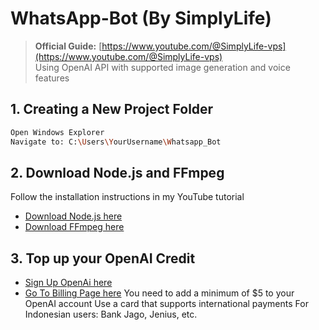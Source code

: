 # WhatsApp-Bot (By SimplyLife)
> **Official Guide:** [https://www.youtube.com/@SimplyLife-vps](https://www.youtube.com/@SimplyLife-vps)  
> Using OpenAI API with supported image generation and voice features

## 1. Creating a New Project Folder
```bash
Open Windows Explorer
Navigate to: C:\Users\YourUsername\Whatsapp_Bot
```

## 2. Download Node.js and FFmpeg

Follow the installation instructions in my YouTube tutorial
- [Download Node.js here](https://nodejs.org/en/download)
- [Download FFmpeg here](https://www.gyan.dev/ffmpeg/builds/)

## 3. Top up your OpenAI Credit

- [Sign Up OpenAi here](https://auth.openai.com/create-account)
- [Go To Billing Page here](https://platform.openai.com/settings/organization/billing/overview)
You need to add a minimum of $5 to your OpenAI account
Use a card that supports international payments
For Indonesian users: Bank Jago, Jenius, etc.
